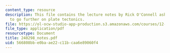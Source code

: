 ```yaml
---
content_type: resource
description: This file contains the lecture notes by Rick O'Connell asking students
  to go further on plate tectonics.
file: https://ol-ocw-studio-app-production.s3.amazonaws.com/courses/12-570-seminar-in-geophysics-mantle-convection-spring-1998/566808bbe0baae22c11bcaa6e89060f4_240298_notes.pdf
file_type: application/pdf
resourcetype: Document
title: 240298_notes.pdf
uid: 566808bb-e0ba-ae22-c11b-caa6e89060f4
---
```

